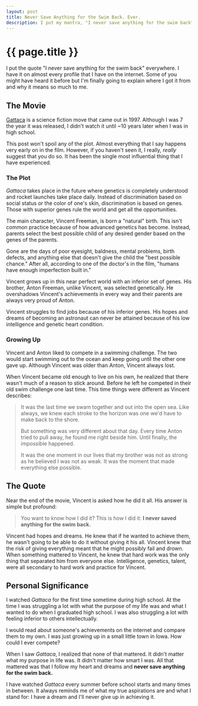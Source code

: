 ```yaml
---
layout: post
title: Never Save Anything for the Swim Back. Ever.
description: I put my mantra, "I never save anything for the swim back", everywhere. I finally explain where it came from and why it means so much to me.
---
```


{{ page.title }}
================

I put the quote "I never save anything for the swim back" everywhere. I have it
on almost every profile that I have on the internet. Some of you might have
heard it before but I'm finally going to explain where I got it from and why it
means so much to me.

## The Movie

[Gattaca][gattaca] is a science fiction move that came out in 1997. Although I
was 7 the year it was released, I didn't watch it until ~10 years later when I
was in high school.

This post won't spoil any of the plot. Almost everything that I say happens very
early on in the film. However, if you haven't seen it, I really, *really*
suggest that you do so. It has been the single most influential thing that I
have experienced.

### The Plot

*Gattaca* takes place in the future where genetics is completely understood and
rocket launches take place daily. Instead of discrimination based on social
status or the color of one's skin, discrimination is based on genes. Those with superior genes
rule the
world and get all the opportunities.

The main character, Vincent Freeman, is born a "natural" birth. This isn't
common practice because of how advanced genetics has become. Instead, parents
select the best possible child of any desired gender based on the genes of the
parents.

Gone are the days of poor eyesight, baldness, mental problems, birth defects,
and anything else that doesn't give the child the "best possible chance." After
all, according to one of the doctor's in the film, "humans have enough
imperfection built in."

Vincent grows up in this near perfect world with an inferior set of genes. His
brother, Anton Freeman, unlike Vincent, was selected genetically. He overshadows
Vincent's achievements in every way and their parents are always very proud of
Anton.

Vincent struggles to find jobs because of his inferior genes. His hopes and
dreams of becoming an astronaut can never be attained because of his low
intelligence and genetic heart condition.

### Growing Up

Vincent and Anton liked to compete in a swimming challenge. The two would start
swimming out to the ocean and keep going until the other one gave up. Although
Vincent was older than Anton, Vincent always lost.

When Vincent became old enough to live on his own, he realized that there wasn't
much of a reason to stick around. Before he left he competed in their old swim
challenge one last time. This time things were different as Vincent describes:

> It was the last time we swam together and out into the open sea. Like always,
> we knew each stroke to the horizon was one we'd have to make back to the
> shore.
>
> But something was very different about that day. Every time Anton tried to
> pull away, he found me right beside him. Until finally, the impossible
> happened.
>
> It was the one moment in our lives that my brother was not as strong as he
> believed I was not as weak. It was the moment that made everything else
> possible.

## The Quote

Near the end of the movie, Vincent is asked how he did it all. His answer is
simple but profound:

> You want to know how I did it? This is how I did it: **I never saved anything
> for the swim back.**

Vincent had hopes and dreams. He knew that if he wanted to achieve them, he
wasn't going to be able to do it without giving it his all. Vincent knew that
the risk of giving everything meant that he might possibly fail and drown. When
something mattered to Vincent, he knew that hard work was the only thing that
separated him from everyone else. Intelligence, genetics, talent, were all
secondary to hard work and practice for Vincent.

## Personal Significance

I watched *Gattaca* for the first time sometime during high school. At the time
I was struggling a lot with what the purpose of my life was and what I wanted to
do when I graduated high school. I was also struggling a lot with feeling
inferior to others intellectually.

I would read about someone's achievements on the internet and compare them to my
own. I was just growing up in a small little town in Iowa. How could I ever
compete?

When I saw *Gattaca*, I realized that none of that mattered. It didn't matter
what my purpose in life was. It didn't matter how smart I was. All that mattered
was that I follow my heart and dreams and **never save anything for the swim back.**

I have watched *Gattaca* every summer before school starts and many times in
between. It always reminds me of what my true aspirations are and what I stand
for: I have a dream and I'll never give up in achieving it.

[gattaca]: http://en.wikipedia.org/wiki/Gattaca
